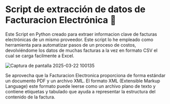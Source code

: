 # Script de extracción de datos de Facturacion Electrónica :page_with_curl:  
Este Script en Python creado para extraer informacion clave de facturas electrónicas de un mismo proveedor.
Este script lo he empleado como herramienta para automatizar pasos de un proceso de costos, devolviéndome los datos de muchas facturas a la vez en formato CSV el cual se carga facilmente a Excel.

![Captura de pantalla 2025-03-22 100135](https://github.com/user-attachments/assets/724cd992-f3cc-4e58-8a82-d6b84432d664)  


Se aprovecha que la Facturacion Electronica proporciona de forma estándar un documento PDF y un archivo XML. El formato XML (Extensible Markup Language) este formato puede leerse como un archivo plano de texto y contiene etiquetas y tabulado que ayuda a representar la estructura del contenido de la factura.
